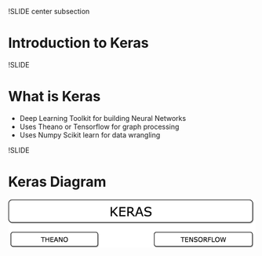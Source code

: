 !SLIDE center subsection

# Introduction to Keras

!SLIDE

# What is Keras

* Deep Learning Toolkit for building Neural Networks
* Uses Theano or Tensorflow for graph processing
* Uses Numpy Scikit learn for data wrangling

!SLIDE 

# Keras Diagram

![img](../resources/Keras.png)
